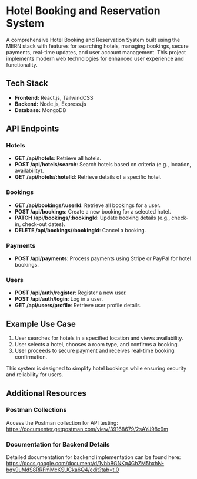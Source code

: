 # Hotel Booking and Reservation System

A comprehensive Hotel Booking and Reservation System built using the MERN stack with features for searching hotels, managing bookings, secure payments, real-time updates, and user account management. This project implements modern web technologies for enhanced user experience and functionality.

## Tech Stack

- **Frontend:** React.js, TailwindCSS
- **Backend:** Node.js, Express.js
- **Database:** MongoDB

## API Endpoints

### Hotels
- **GET /api/hotels**: Retrieve all hotels.
- **POST /api/hotels/search**: Search hotels based on criteria (e.g., location, availability).
- **GET /api/hotels/:hotelId**: Retrieve details of a specific hotel.

### Bookings
- **GET /api/bookings/:userId**: Retrieve all bookings for a user.
- **POST /api/bookings**: Create a new booking for a selected hotel.
- **PATCH /api/bookings/:bookingId**: Update booking details (e.g., check-in, check-out dates).
- **DELETE /api/bookings/:bookingId**: Cancel a booking.

### Payments
- **POST /api/payments**: Process payments using Stripe or PayPal for hotel bookings.

### Users
- **POST /api/auth/register**: Register a new user.
- **POST /api/auth/login**: Log in a user.
- **GET /api/users/profile**: Retrieve user profile details.

## Example Use Case

1. User searches for hotels in a specified location and views availability.
2. User selects a hotel, chooses a room type, and confirms a booking.
3. User proceeds to secure payment and receives real-time booking confirmation.

This system is designed to simplify hotel bookings while ensuring security and reliability for users.

## Additional Resources

### Postman Collections
Access the Postman collection for API testing:
https://documenter.getpostman.com/view/39168679/2sAYJ98x9m

### Documentation for Backend Details
Detailed documentation for backend implementation can be found here:
https://docs.google.com/document/d/1vbbBGNKq4GhZM5hxhN-bqv9uMdS8RRFmMcKSUCka6Q4/edit?tab=t.0

